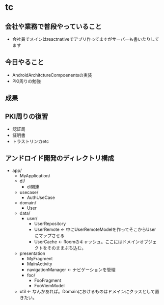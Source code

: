 # tc

## 会社や業務で普段やっていること
- 会社員でメインはreactnativeでアプリ作ってますがサーバーも書いたりしてます

## 今日やること
- AndroidArchitctureCompoenentsの実装
- PKI周りの勉強

## 成果

## PKI周りの復習
- 認証局
- 証明書
- トラストリンカetc

## アンドロイド開発のディレクトリ構成

- app/
    - MyApplication/
    - di/
        - di関連
    - usecase/
        - AuthUseCase
    - domain/
        - User
    - data/
        - user/
            - UserRepository
            - UserRemote <- 中にUserRemoteModelを作ってそこからUserにマップさせる
            - UserCache <- Roomのキャッシュ。ここにはドメインオブジェクトをそのままぶち込む。
    - presentation
        - MyFragment
        - MainActivity
        - navigationManager <- ナビゲーションを管理　
        - foo/
            - FooFragment
            - FooViemModel
    - util <- なんかあれば。Domainにおけるものはドメインにクラスとして置きたい。
```
